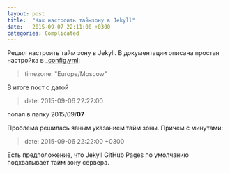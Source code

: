 ```yaml
---
layout: post
title:  "Как настроить таймзону в Jekyll"
date:   2015-09-07 22:11:00 +0300
categories: Complicated
---
```


Решил настроить тайм зону в Jekyll. В документации описана простая настройка в [_config.yml](http://jekyllrb.com/docs/configuration/):

> timezone: "Europe/Moscow"

В итоге пост с датой

> date:   2015-09-06 22:22:00

попал в папку 2015/09/**07**

Проблема решилась явным указанием тайм зоны. Причем с минутами:

> date:   2015-09-06 22:22:00 +0300

Есть предположение, что Jekyll GitHub Pages по умолчанию подхватывает тайм зону сервера.
